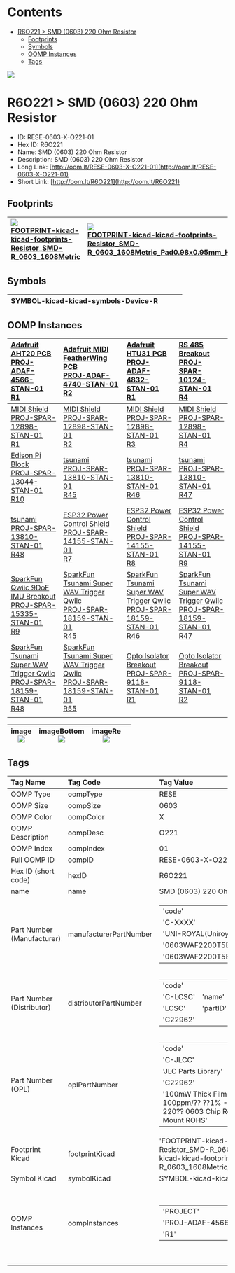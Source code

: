 



Contents
========

* [R6O221 > SMD (0603) 220 Ohm Resistor](#r6o221--smd-0603-220-ohm-resistor)
	* [Footprints](#footprints)
	* [Symbols](#symbols)
	* [OOMP Instances](#oomp-instances)
	* [Tags](#tags)
  
![][im]
# R6O221 > SMD (0603) 220 Ohm Resistor

- ID: RESE-0603-X-O221-01
- Hex ID: R6O221
- Name: SMD (0603) 220 Ohm Resistor
- Description: SMD (0603) 220 Ohm Resistor
- Long Link: [http://oom.lt/RESE-0603-X-O221-01](http://oom.lt/RESE-0603-X-O221-01)
- Short Link: [http://oom.lt/R6O221](http://oom.lt/R6O221)

## Footprints
  

|[![](https://raw.githubusercontent.com/oomlout/oomlout_OOMP_eda_V2/FOOTPRINT/kicad/kicad-footprints/Resistor_SMD/R_0603_1608Metric/main/image_140.png)<br>FOOTPRINT-kicad-kicad-footprints-Resistor_SMD-R_0603_1608Metric](https://github.com/oomlout/oomlout_OOMP_eda_V2/FOOTPRINT/kicad/kicad-footprints/Resistor_SMD/R_0603_1608Metric/tree/main/)|[![](https://raw.githubusercontent.com/oomlout/oomlout_OOMP_eda_V2/FOOTPRINT/kicad/kicad-footprints/Resistor_SMD/R_0603_1608Metric_Pad0.98x0.95mm_HandSolder/main/image_140.png)<br>FOOTPRINT-kicad-kicad-footprints-Resistor_SMD-R_0603_1608Metric_Pad0.98x0.95mm_HandSolder](https://github.com/oomlout/oomlout_OOMP_eda_V2/FOOTPRINT/kicad/kicad-footprints/Resistor_SMD/R_0603_1608Metric_Pad0.98x0.95mm_HandSolder/tree/main/)|||
| :--- | :--- | :--- | :--- |

## Symbols
  

|![]()<br>SYMBOL-kicad-kicad-symbols-Device-R||||
| :--- | :--- | :--- | :--- |

## OOMP Instances
  

|[Adafruit AHT20 PCB<br>PROJ-ADAF-4566-STAN-01<br>R1](https://github.com/oomlout/oomlout_OOMP_projects_V2/PROJ/ADAF/4566/STAN/01/tree/main/)|[Adafruit MIDI FeatherWing PCB<br>PROJ-ADAF-4740-STAN-01<br>R2](https://github.com/oomlout/oomlout_OOMP_projects_V2/PROJ/ADAF/4740/STAN/01/tree/main/)|[Adafruit HTU31 PCB<br>PROJ-ADAF-4832-STAN-01<br>R1](https://github.com/oomlout/oomlout_OOMP_projects_V2/PROJ/ADAF/4832/STAN/01/tree/main/)|[RS 485 Breakout<br>PROJ-SPAR-10124-STAN-01<br>R4](https://github.com/oomlout/oomlout_OOMP_projects_V2/PROJ/SPAR/10124/STAN/01/tree/main/)|
| :--- | :--- | :--- | :--- |
|[MIDI Shield<br>PROJ-SPAR-12898-STAN-01<br>R1](https://github.com/oomlout/oomlout_OOMP_projects_V2/PROJ/SPAR/12898/STAN/01/tree/main/)|[MIDI Shield<br>PROJ-SPAR-12898-STAN-01<br>R2](https://github.com/oomlout/oomlout_OOMP_projects_V2/PROJ/SPAR/12898/STAN/01/tree/main/)|[MIDI Shield<br>PROJ-SPAR-12898-STAN-01<br>R3](https://github.com/oomlout/oomlout_OOMP_projects_V2/PROJ/SPAR/12898/STAN/01/tree/main/)|[MIDI Shield<br>PROJ-SPAR-12898-STAN-01<br>R4](https://github.com/oomlout/oomlout_OOMP_projects_V2/PROJ/SPAR/12898/STAN/01/tree/main/)|
|[Edison Pi Block<br>PROJ-SPAR-13044-STAN-01<br>R10](https://github.com/oomlout/oomlout_OOMP_projects_V2/PROJ/SPAR/13044/STAN/01/tree/main/)|[tsunami<br>PROJ-SPAR-13810-STAN-01<br>R45](https://github.com/oomlout/oomlout_OOMP_projects_V2/PROJ/SPAR/13810/STAN/01/tree/main/)|[tsunami<br>PROJ-SPAR-13810-STAN-01<br>R46](https://github.com/oomlout/oomlout_OOMP_projects_V2/PROJ/SPAR/13810/STAN/01/tree/main/)|[tsunami<br>PROJ-SPAR-13810-STAN-01<br>R47](https://github.com/oomlout/oomlout_OOMP_projects_V2/PROJ/SPAR/13810/STAN/01/tree/main/)|
|[tsunami<br>PROJ-SPAR-13810-STAN-01<br>R48](https://github.com/oomlout/oomlout_OOMP_projects_V2/PROJ/SPAR/13810/STAN/01/tree/main/)|[ESP32 Power Control Shield<br>PROJ-SPAR-14155-STAN-01<br>R7](https://github.com/oomlout/oomlout_OOMP_projects_V2/PROJ/SPAR/14155/STAN/01/tree/main/)|[ESP32 Power Control Shield<br>PROJ-SPAR-14155-STAN-01<br>R8](https://github.com/oomlout/oomlout_OOMP_projects_V2/PROJ/SPAR/14155/STAN/01/tree/main/)|[ESP32 Power Control Shield<br>PROJ-SPAR-14155-STAN-01<br>R9](https://github.com/oomlout/oomlout_OOMP_projects_V2/PROJ/SPAR/14155/STAN/01/tree/main/)|
|[SparkFun Qwiic 9DoF IMU Breakout<br>PROJ-SPAR-15335-STAN-01<br>R9](https://github.com/oomlout/oomlout_OOMP_projects_V2/PROJ/SPAR/15335/STAN/01/tree/main/)|[SparkFun Tsunami Super WAV Trigger Qwiic<br>PROJ-SPAR-18159-STAN-01<br>R45](https://github.com/oomlout/oomlout_OOMP_projects_V2/PROJ/SPAR/18159/STAN/01/tree/main/)|[SparkFun Tsunami Super WAV Trigger Qwiic<br>PROJ-SPAR-18159-STAN-01<br>R46](https://github.com/oomlout/oomlout_OOMP_projects_V2/PROJ/SPAR/18159/STAN/01/tree/main/)|[SparkFun Tsunami Super WAV Trigger Qwiic<br>PROJ-SPAR-18159-STAN-01<br>R47](https://github.com/oomlout/oomlout_OOMP_projects_V2/PROJ/SPAR/18159/STAN/01/tree/main/)|
|[SparkFun Tsunami Super WAV Trigger Qwiic<br>PROJ-SPAR-18159-STAN-01<br>R48](https://github.com/oomlout/oomlout_OOMP_projects_V2/PROJ/SPAR/18159/STAN/01/tree/main/)|[SparkFun Tsunami Super WAV Trigger Qwiic<br>PROJ-SPAR-18159-STAN-01<br>R55](https://github.com/oomlout/oomlout_OOMP_projects_V2/PROJ/SPAR/18159/STAN/01/tree/main/)|[Opto Isolator Breakout<br>PROJ-SPAR-9118-STAN-01<br>R1](https://github.com/oomlout/oomlout_OOMP_projects_V2/PROJ/SPAR/9118/STAN/01/tree/main/)|[Opto Isolator Breakout<br>PROJ-SPAR-9118-STAN-01<br>R2](https://github.com/oomlout/oomlout_OOMP_projects_V2/PROJ/SPAR/9118/STAN/01/tree/main/)|
|||||
  

|image<br>[![](https://raw.githubusercontent.com/oomlout/oomlout_OOMP_parts_V2/RESE/0603/X/O221/01/main/image_140.jpg)](https://github.com/oomlout/oomlout_OOMP_parts_V2/RESE/0603/X/O221/01/tree/main/image.jpg)|imageBottom<br>[![](https://raw.githubusercontent.com/oomlout/oomlout_OOMP_parts_V2/RESE/0603/X/O221/01/main/image_BOTTOM_140.jpg)](https://github.com/oomlout/oomlout_OOMP_parts_V2/RESE/0603/X/O221/01/tree/main/image_BOTTOM.jpg)|imageRe<br>[![](https://raw.githubusercontent.com/oomlout/oomlout_OOMP_parts_V2/RESE/0603/X/O221/01/main/image_RE_140.jpg)](https://github.com/oomlout/oomlout_OOMP_parts_V2/RESE/0603/X/O221/01/tree/main/image_RE.jpg)||
| :---: | :---: | :---: | :---: |

## Tags
  

|Tag Name|Tag Code|Tag Value|
| :--- | :--- | :--- |
|OOMP Type|oompType|RESE|
|OOMP Size|oompSize|0603|
|OOMP Color|oompColor|X|
|OOMP Description|oompDesc|O221|
|OOMP Index|oompIndex|01|
|Full OOMP ID|oompID|RESE-0603-X-O221-01|
|Hex ID (short code)|hexID|R6O221|
|name|name|SMD (0603) 220 Ohm Resistor|
|Part Number (Manufacturer)|manufacturerPartNumber|<table><tr><td>'code'</td></tr><tr><td> 'C-XXXX'</td><td> 'name'</td></tr><tr><td> 'UNI-ROYAL(Uniroyal Elec)'</td><td> 'partID'</td></tr><tr><td> '0603WAF2200T5E'</td><td> 'partName'</td></tr><tr><td> '0603WAF2200T5E'</td></tr></table>|
|Part Number (Distributor)|distributorPartNumber|<table><tr><td>'code'</td></tr><tr><td> 'C-LCSC'</td><td> 'name'</td></tr><tr><td> 'LCSC'</td><td> 'partID'</td></tr><tr><td> 'C22962'</td></tr></table>|
|Part Number (OPL)|oplPartNumber|<table><tr><td>'code'</td></tr><tr><td> 'C-JLCC'</td><td> 'name'</td></tr><tr><td> 'JLC Parts Library'</td><td> 'partID'</td></tr><tr><td> 'C22962'</td><td> 'partName'</td></tr><tr><td> '100mW Thick Film Resistors 75V ??100ppm/?? ??1% -55??~+155?? 220?? 0603  Chip Resistor - Surface Mount ROHS'</td></tr></table>|
|Footprint Kicad|footprintKicad|'FOOTPRINT-kicad-kicad-footprints-Resistor_SMD-R_0603_1608Metric', 'FOOTPRINT-kicad-kicad-footprints-Resistor_SMD-R_0603_1608Metric_Pad0.98x0.95mm_HandSolder'|
|Symbol Kicad|symbolKicad|SYMBOL-kicad-kicad-symbols-Device-R|
|OOMP Instances|oompInstances|<table><tr><td>'PROJECT'</td></tr><tr><td> 'PROJ-ADAF-4566-STAN-01'</td><td> 'ID'</td></tr><tr><td> 'R1'</td></tr></table></td><td> <table><tr><td>'PROJECT'</td></tr><tr><td> 'PROJ-ADAF-4740-STAN-01'</td><td> 'ID'</td></tr><tr><td> 'R2'</td></tr></table></td><td> <table><tr><td>'PROJECT'</td></tr><tr><td> 'PROJ-ADAF-4832-STAN-01'</td><td> 'ID'</td></tr><tr><td> 'R1'</td></tr></table></td><td> <table><tr><td>'PROJECT'</td></tr><tr><td> 'PROJ-SPAR-10124-STAN-01'</td><td> 'ID'</td></tr><tr><td> 'R4'</td></tr></table></td><td> <table><tr><td>'PROJECT'</td></tr><tr><td> 'PROJ-SPAR-12898-STAN-01'</td><td> 'ID'</td></tr><tr><td> 'R1'</td></tr></table></td><td> <table><tr><td>'PROJECT'</td></tr><tr><td> 'PROJ-SPAR-12898-STAN-01'</td><td> 'ID'</td></tr><tr><td> 'R2'</td></tr></table></td><td> <table><tr><td>'PROJECT'</td></tr><tr><td> 'PROJ-SPAR-12898-STAN-01'</td><td> 'ID'</td></tr><tr><td> 'R3'</td></tr></table></td><td> <table><tr><td>'PROJECT'</td></tr><tr><td> 'PROJ-SPAR-12898-STAN-01'</td><td> 'ID'</td></tr><tr><td> 'R4'</td></tr></table></td><td> <table><tr><td>'PROJECT'</td></tr><tr><td> 'PROJ-SPAR-13044-STAN-01'</td><td> 'ID'</td></tr><tr><td> 'R10'</td></tr></table></td><td> <table><tr><td>'PROJECT'</td></tr><tr><td> 'PROJ-SPAR-13810-STAN-01'</td><td> 'ID'</td></tr><tr><td> 'R45'</td></tr></table></td><td> <table><tr><td>'PROJECT'</td></tr><tr><td> 'PROJ-SPAR-13810-STAN-01'</td><td> 'ID'</td></tr><tr><td> 'R46'</td></tr></table></td><td> <table><tr><td>'PROJECT'</td></tr><tr><td> 'PROJ-SPAR-13810-STAN-01'</td><td> 'ID'</td></tr><tr><td> 'R47'</td></tr></table></td><td> <table><tr><td>'PROJECT'</td></tr><tr><td> 'PROJ-SPAR-13810-STAN-01'</td><td> 'ID'</td></tr><tr><td> 'R48'</td></tr></table></td><td> <table><tr><td>'PROJECT'</td></tr><tr><td> 'PROJ-SPAR-14155-STAN-01'</td><td> 'ID'</td></tr><tr><td> 'R7'</td></tr></table></td><td> <table><tr><td>'PROJECT'</td></tr><tr><td> 'PROJ-SPAR-14155-STAN-01'</td><td> 'ID'</td></tr><tr><td> 'R8'</td></tr></table></td><td> <table><tr><td>'PROJECT'</td></tr><tr><td> 'PROJ-SPAR-14155-STAN-01'</td><td> 'ID'</td></tr><tr><td> 'R9'</td></tr></table></td><td> <table><tr><td>'PROJECT'</td></tr><tr><td> 'PROJ-SPAR-15335-STAN-01'</td><td> 'ID'</td></tr><tr><td> 'R9'</td></tr></table></td><td> <table><tr><td>'PROJECT'</td></tr><tr><td> 'PROJ-SPAR-18159-STAN-01'</td><td> 'ID'</td></tr><tr><td> 'R45'</td></tr></table></td><td> <table><tr><td>'PROJECT'</td></tr><tr><td> 'PROJ-SPAR-18159-STAN-01'</td><td> 'ID'</td></tr><tr><td> 'R46'</td></tr></table></td><td> <table><tr><td>'PROJECT'</td></tr><tr><td> 'PROJ-SPAR-18159-STAN-01'</td><td> 'ID'</td></tr><tr><td> 'R47'</td></tr></table></td><td> <table><tr><td>'PROJECT'</td></tr><tr><td> 'PROJ-SPAR-18159-STAN-01'</td><td> 'ID'</td></tr><tr><td> 'R48'</td></tr></table></td><td> <table><tr><td>'PROJECT'</td></tr><tr><td> 'PROJ-SPAR-18159-STAN-01'</td><td> 'ID'</td></tr><tr><td> 'R55'</td></tr></table></td><td> <table><tr><td>'PROJECT'</td></tr><tr><td> 'PROJ-SPAR-9118-STAN-01'</td><td> 'ID'</td></tr><tr><td> 'R1'</td></tr></table></td><td> <table><tr><td>'PROJECT'</td></tr><tr><td> 'PROJ-SPAR-9118-STAN-01'</td><td> 'ID'</td></tr><tr><td> 'R2'</td></tr></table>|
||||



[im]: image_450.jpg
